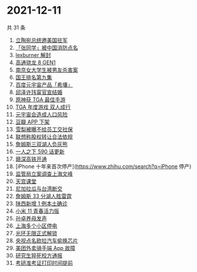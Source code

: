 # 2021-12-11

共 31 条

<!-- BEGIN ZHIHUSEARCH -->
<!-- 最后更新时间 Sat Dec 11 2021 17:11:42 GMT+0800 (China Standard Time) -->
1. [立陶宛总统邀美国驻军](https://www.zhihu.com/search?q=立陶宛)
1. [「张同学」被中国消防点名](https://www.zhihu.com/search?q=张同学)
1. [lexburner 解封](https://www.zhihu.com/search?q=lex)
1. [高通骁龙 8 GEN1](https://www.zhihu.com/search?q=骁龙8GEN1)
1. [南京女大学生被男友杀害案](https://www.zhihu.com/search?q=南京女大学生)
1. [国王排名第九集](https://www.zhihu.com/search?q=国王排名)
1. [百度元宇宙产品「希壤」](https://www.zhihu.com/search?q=希壤)
1. [邱泽许玮甯官宣结婚](https://www.zhihu.com/search?q=邱泽)
1. [原神获 TGA 最佳手游 ](https://www.zhihu.com/search?q=原神)
1. [TGA 年度游戏 双人成行](https://www.zhihu.com/search?q=TGA)
1. [元宇宙会造成人口风险](https://www.zhihu.com/search?q=元宇宙)
1. [豆瓣 APP 下架](https://www.zhihu.com/search?q=豆瓣)
1. [雪梨被曝不给员工交社保](https://www.zhihu.com/search?q=雪梨)
1. [联想称股权转让合法依规](https://www.zhihu.com/search?q=联想股权转让)
1. [詹姆斯三双湖人负灰熊](https://www.zhihu.com/search?q=湖人)
1. [一人之下 590 话更新](https://www.zhihu.com/search?q=一人之下)
1. [赣深高铁开通](https://www.zhihu.com/search?q=赣深高铁)
1. [iPhone 十年来首次停产](https://www.zhihu.com/search?q=iPhone 停产)
1. [监管局立案调查上海文峰](https://www.zhihu.com/search?q=上海文峰)
1. [天宫课堂](https://www.zhihu.com/search?q=天宫课堂)
1. [尼加拉瓜与台湾断交](https://www.zhihu.com/search?q=尼加拉瓜)
1. [詹姆斯 33 分湖人胜雷霆](https://www.zhihu.com/search?q=湖人)
1. [陕西新增 1 例本土确诊](https://www.zhihu.com/search?q=陕西疫情)
1. [小米 11 青春活力版](https://www.zhihu.com/search?q=小米11)
1. [孙卓养母发声](https://www.zhihu.com/search?q=孙卓)
1. [上海多个小区停电](https://www.zhihu.com/search?q=上海停电)
1. [光环无限正式解锁](https://www.zhihu.com/search?q=光环无限)
1. [央视点名欧拉汽车偷换芯片](https://www.zhihu.com/search?q=欧拉好猫)
1. [美团外卖骑手端 App 故障](https://www.zhihu.com/search?q=美团外卖)
1. [研究生猝死校方通报](https://www.zhihu.com/search?q=研究生猝死)
1. [考研准考证打印时间提前](https://www.zhihu.com/search?q=考研准考证)
<!-- END ZHIHUSEARCH -->
